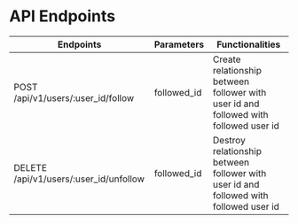# API Endpoints

| Endpoints                              | Parameters  | Functionalities                                                                       |
| -------------------------------------- | ----------- | ------------------------------------------------------------------------------------- |
| POST /api/v1/users/:user_id/follow     | followed_id | Create relationship between follower with user id and followed with followed user id  |
| DELETE /api/v1/users/:user_id/unfollow | followed_id | Destroy relationship between follower with user id and followed with followed user id |
